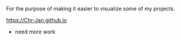 For the purpose of making it easier to visualize some of my projects.

https://Chr-Jan.github.io

- need more work
